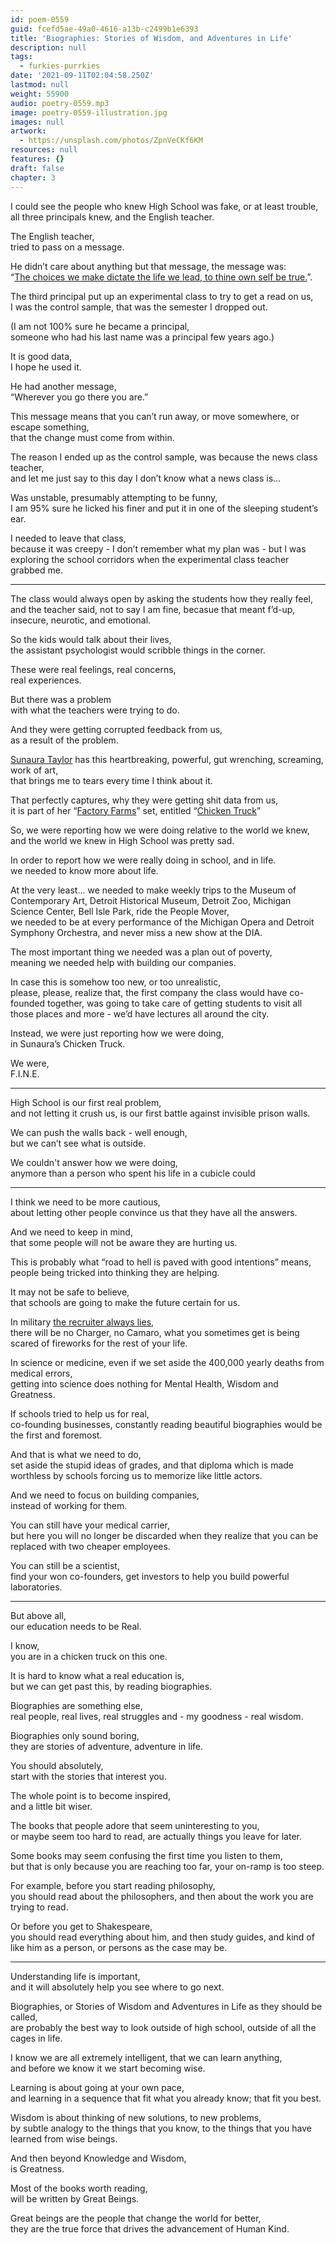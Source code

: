 ```yaml
---
id: poem-0559
guid: fcefd5ae-49a0-4616-a13b-c2499b1e6393
title: 'Biographies: Stories of Wisdom, and Adventures in Life'
description: null
tags:
  - furkies-purrkies
date: '2021-09-11T02:04:58.250Z'
lastmod: null
weight: 55900
audio: poetry-0559.mp3
image: poetry-0559-illustration.jpg
images: null
artwork:
  - https://unsplash.com/photos/ZpnVeCKf6KM
resources: null
features: {}
draft: false
chapter: 3
---
```


I could see the people who knew High School was fake, or at least trouble,\
all three principals knew, and the English teacher.

The English teacher,\
tried to pass on a message.

He didn’t care about anything but that message, the message was:\
“[The choices we make dictate the life we lead, to thine own self be true.](https://www.youtube.com/watch?v=0o2Vc_57hSI\&t=118s)”.

The third principal put up an experimental class to try to get a read on us,\
I was the control sample, that was the semester I dropped out.

(I am not 100% sure he became a principal,\
someone who had his last name was a principal few years ago.)

It is good data,\
I hope he used it.

He had another message,\
“Wherever you go there you are.”

This message means that you can’t run away, or move somewhere, or escape something,\
that the change must come from within.

The reason I ended up as the control sample, was because the news class teacher,\
and let me just say to this day I don’t know what a news class is...

Was unstable, presumably attempting to be funny,\
I am 95% sure he licked his finer and put it in one of the sleeping student’s ear.

I needed to leave that class,\
because it was creepy - I don’t remember what my plan was - but I was exploring the school corridors when the experimental class teacher grabbed me.

---

The class would always open by asking the students how they really feel,\
and the teacher said, not to say I am fine, becasue that meant f’d-up, insecure, neurotic, and emotional.

So the kids would talk about their lives,\
the assistant psychologist would scribble things in the corner.

These were real feelings, real concerns,\
real experiences.

But there was a problem\
with what the teachers were trying to do.

And they were getting corrupted feedback from us,\
as a result of the problem.

[Sunaura Taylor](http://www.sunaurataylor.com/) has this heartbreaking, powerful, gut wrenching, screaming, work of art,\
that brings me to tears every time I think about it.

That perfectly captures, why they were getting shit data from us,\
it is part of her “[Factory Farms](http://www.sunaurataylor.com/portfolio/Factory%20Farms)” set, entitled “[Chicken Truck](http://www.sunaurataylor.com/portfolio/Factory%20Farms/details/Chicken%20Truck)”

So, we were reporting how we were doing relative to the world we knew,\
and the world we knew in High School was pretty sad.

In order to report how we were really doing in school, and in life.\
we needed to know more about life.

At the very least... we needed to make weekly trips to the Museum of Contemporary Art, Detroit Historical Museum, Detroit Zoo, Michigan Science Center, Bell Isle Park, ride the People Mover,\
we needed to be at every performance of the Michigan Opera and Detroit Symphony Orchestra, and never miss a new show at the DIA.

The most important thing we needed was a plan out of poverty,\
meaning we needed help with building our companies.

In case this is somehow too new, or too unrealistic,\
please, please, realize that, the first company the class would have co-founded together, was going to take care of getting students to visit all those places and more - we’d have lectures all around the city.

Instead, we were just reporting how we were doing,\
in Sunaura’s Chicken Truck.

We were,\
F.I.N.E.

---

High School is our first real problem,\
and not letting it crush us, is our first battle against invisible prison walls.

We can push the walls back - well enough,\
but we can’t see what is outside.

We couldn't answer how we were doing,\
anymore than a person who spent his life in a cubicle could

---

I think we need to be more cautious,\
about letting other people convince us that they have all the answers.

And we need to keep in mind,\
that some people will not be aware they are hurting us.

This is probably what “road to hell is paved with good intentions” means,\
people being tricked into thinking they are helping.

It may not be safe to believe,\
that schools are going to make the future certain for us.

In military [the recruiter always lies](https://www.youtube.com/watch?v=xkSh4JCUXro),\
there will be no Charger, no Camaro, what you sometimes get is being scared of fireworks for the rest of your life.

In science or medicine, even if we set aside the 400,000 yearly deaths from medical errors,\
getting into science does nothing for Mental Health, Wisdom and Greatness.

If schools tried to help us for real,\
co-founding businesses, constantly reading beautiful biographies would be the first and foremost.

And that is what we need to do,\
set aside the stupid ideas of grades, and that diploma which is made worthless by schools forcing us to memorize like little actors.

And we need to focus on building companies,\
instead of working for them.

You can still have your medical carrier,\
but here you will no longer be discarded when they realize that you can be replaced with two cheaper employees.

You can still be a scientist,\
find your won co-founders, get investors to help you build powerful laboratories.

---

But above all,\
our education needs to be Real.

I know,\
you are in a chicken truck on this one.

It is hard to know what a real education is,\
but we can get past this, by reading biographies.

Biographies are something else,\
real people, real lives, real struggles and - my goodness - real wisdom.

Biographies only sound boring,\
they are stories of adventure, adventure in life.

You should absolutely,\
start with the stories that interest you.

The whole point is to become inspired,\
and a little bit wiser.

The books that people adore that seem uninteresting to you,\
or maybe seem too hard to read, are actually things you leave for later.

Some books may seem confusing the first time you listen to them,\
but that is only because you are reaching too far, your on-ramp is too steep.

For example, before you start reading philosophy,\
you should read about the philosophers, and then about the work you are trying to read.

Or before you get to Shakespeare,\
you should read everything about him, and then study guides, and kind of like him as a person, or persons as the case may be.

---

Understanding life is important,\
and it will absolutely help you see where to go next.

Biographies, or Stories of Wisdom and Adventures in Life as they should be called,\
are probably the best way to look outside of high school, outside of all the cages in life.

I know we are all extremely intelligent, that we can learn anything,\
and before we know it we start becoming wise.

Learning is about going at your own pace,\
and learning in a sequence that fit what you already know; that fit you best.

Wisdom is about thinking of new solutions, to new problems,\
by subtle analogy to the things that you know, to the things that you have learned from wise beings.

And then beyond Knowledge and Wisdom,\
is Greatness.

Most of the books worth reading,\
will be written by Great Beings.

Great beings are the people that change the world for better,\
they are the true force that drives the advancement of Human Kind.
